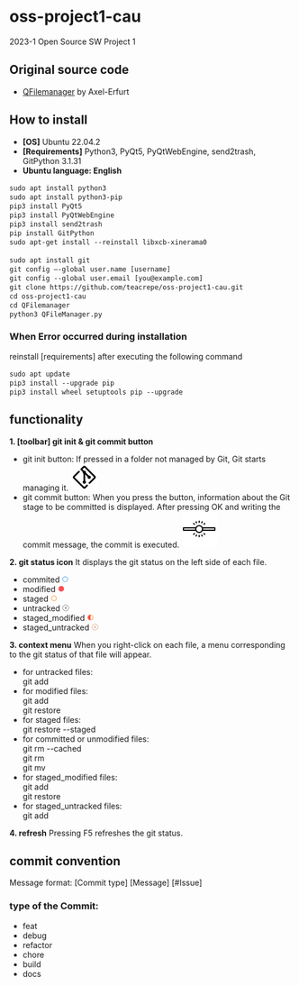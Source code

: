 # oss-project1-cau 
2023-1 Open Source SW Project 1

## Original source code
* [QFilemanager](https://github.com/Axel-Erfurt/QFilemanager) by Axel-Erfurt

## How to install
* **[OS]** Ubuntu 22.04.2
* **[Requirements]** Python3, PyQt5, PyQtWebEngine, send2trash, GitPython 3.1.31
* **Ubuntu language: English**
```
sudo apt install python3  
sudo apt install python3-pip  
pip3 install PyQt5  
pip3 install PyQtWebEngine  
pip3 install send2trash
pip install GitPython
sudo apt-get install --reinstall libxcb-xinerama0 

sudo apt install git  
git config –-global user.name [username]
git config --global user.email [you@example.com]
git clone https://github.com/teacrepe/oss-project1-cau.git 
cd oss-project1-cau  
cd QFilemanager  
python3 QFileManager.py
```

### When Error occurred during installation
reinstall [requirements] after executing the following command 
```
sudo apt update
pip3 install --upgrade pip
pip3 install wheel setuptools pip --upgrade
```

## functionality
**1. [toolbar] git init & git commit button**
- git init button: If pressed in a folder not managed by Git, Git starts managing it.
![git init button](./QFilemanager/icons8-git-48.png)
- git commit button: When you press the button, information about the Git stage to be committed is displayed. After pressing OK and writing the commit message, the commit is executed.
![git commit button](./QFilemanager/icons8-commit-git-64.png)

**2. git status icon**
It displays the git status on the left side of each file.
- commited ![committed icon](./QFilemanager/icon/comitted.png)
- modified ![modified icon](./QFilemanager/icon/modified.png)
- staged ![staged icon](./QFilemanager/icon/staged.png)
- untracked ![untracked icon](./QFilemanager/icon/untracked.png)
- staged_modified ![staged_modified icon](./QFilemanager/icon/staged_modified.png)
- staged_untracked ![staged_untracked icon](./QFilemanager/icon/staged_untracked.png)

**3. context menu**
When you right-click on each file, a menu corresponding to the git status of that file will appear.
- for untracked files:  
    git add  
- for modified files:   
    git add  
    git restore  
- for staged files:  
    git restore --staged  
- for committed or unmodified files:  
    git rm --cached  
    git rm  
    git mv  
- for staged_modified files:  
    git add  
    git restore  
- for staged_untracked files:  
    git add   

**4. refresh**
Pressing F5 refreshes the git status.

## commit convention
Message format: [Commit type] [Message] [#Issue]

### type of the Commit:
- feat
- debug
- refactor
- chore
- build
- docs
